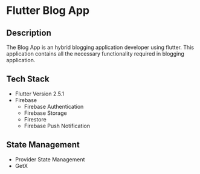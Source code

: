 # Flutter Blog App
## Description
The Blog App is an hybrid blogging application developer using flutter. This application contains all the necessary functionality required in blogging application.

## Tech Stack
- Flutter Version 2.5.1
- Firebase
  - Firebase Authentication
  - Firebase Storage
  - Firestore
  - Firebase Push Notification

## State Management
- Provider State Management
- GetX
